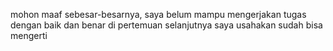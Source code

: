 

mohon maaf sebesar-besarnya, saya belum mampu mengerjakan tugas dengan baik dan benar
di pertemuan selanjutnya saya usahakan sudah bisa mengerti
